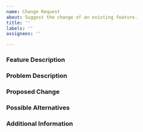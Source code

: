 ```yaml
---
name: Change Request
about: Suggest the change of an existing feature.
title: ''
labels: ''
assignees: ''

---
```


<!--
If you've never submitted an issue to the SORMAS repository before or this is your first time using this template, please read the [Contributing guidelines](CONTRIBUTING.md) for an explanation about the information we'd like you to provide.
-->
### Feature Description

### Problem Description

### Proposed Change

### Possible Alternatives

### Additional Information
